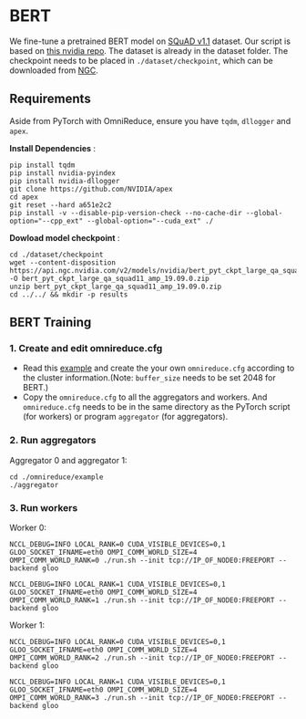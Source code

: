 # BERT
We fine-tune a pretrained BERT model on [SQuAD v1.1](https://rajpurkar.github.io/SQuAD-explorer/) dataset. Our script is based on [this nvidia repo](https://github.com/NVIDIA/DeepLearningExamples/tree/master/PyTorch/LanguageModeling/BERT). The dataset is already in the dataset folder. The checkpoint needs to be placed in `./dataset/checkpoint`, which can be downloaded from [NGC](https://ngc.nvidia.com/catalog/models/nvidia:bert_pyt_ckpt_large_qa_squad11_amp/files).

## Requirements
Aside from PyTorch with OmniReduce, ensure you have `tqdm`, `dllogger` and `apex`.

**Install Dependencies** :

    pip install tqdm
    pip install nvidia-pyindex
    pip install nvidia-dllogger
    git clone https://github.com/NVIDIA/apex
    cd apex
    git reset --hard a651e2c2
    pip install -v --disable-pip-version-check --no-cache-dir --global-option="--cpp_ext" --global-option="--cuda_ext" ./

**Dowload model checkpoint** :

    cd ./dataset/checkpoint
    wget --content-disposition https://api.ngc.nvidia.com/v2/models/nvidia/bert_pyt_ckpt_large_qa_squad11_amp/versions/19.09.0/zip -O bert_pyt_ckpt_large_qa_squad11_amp_19.09.0.zip
    unzip bert_pyt_ckpt_large_qa_squad11_amp_19.09.0.zip
    cd ../../ && mkdir -p results

## BERT Training
### 1. Create and edit omnireduce.cfg
- Read this [example](https://github.com/Phlix1/omnireduce/tree/master/example) and create the your own `omnireduce.cfg` according to the cluster information.(Note: `buffer_size` needs to be set 2048 for BERT.)
- Copy the `omnireduce.cfg` to all the aggregators and workers. And `omnireduce.cfg` needs to be in the same directory as the PyTorch script (for workers) or program `aggregator` (for aggregators).
### 2. Run aggregators
Aggregator 0 and aggregator 1:

    cd ./omnireduce/example
    ./aggregator

### 3. Run workers
Worker 0:

    NCCL_DEBUG=INFO LOCAL_RANK=0 CUDA_VISIBLE_DEVICES=0,1 GLOO_SOCKET_IFNAME=eth0 OMPI_COMM_WORLD_SIZE=4     OMPI_COMM_WORLD_RANK=0 ./run.sh --init tcp://IP_OF_NODE0:FREEPORT --backend gloo
    
    NCCL_DEBUG=INFO LOCAL_RANK=1 CUDA_VISIBLE_DEVICES=0,1 GLOO_SOCKET_IFNAME=eth0 OMPI_COMM_WORLD_SIZE=4     OMPI_COMM_WORLD_RANK=1 ./run.sh --init tcp://IP_OF_NODE0:FREEPORT --backend gloo

Worker 1:

    NCCL_DEBUG=INFO LOCAL_RANK=0 CUDA_VISIBLE_DEVICES=0,1 GLOO_SOCKET_IFNAME=eth0 OMPI_COMM_WORLD_SIZE=4     OMPI_COMM_WORLD_RANK=2 ./run.sh --init tcp://IP_OF_NODE0:FREEPORT --backend gloo
    
    NCCL_DEBUG=INFO LOCAL_RANK=1 CUDA_VISIBLE_DEVICES=0,1 GLOO_SOCKET_IFNAME=eth0 OMPI_COMM_WORLD_SIZE=4     OMPI_COMM_WORLD_RANK=3 ./run.sh --init tcp://IP_OF_NODE0:FREEPORT --backend gloo
